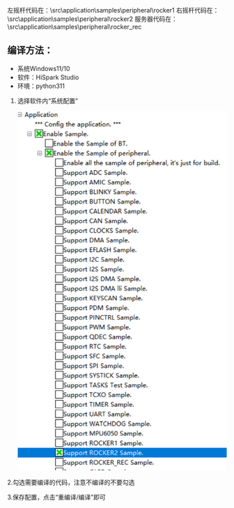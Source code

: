 左摇杆代码在：\\src\application\samples\peripheral\rocker1
右摇杆代码在：\src\application\samples\peripheral\rocker2
服务器代码在：\\src\application\samples\peripheral\rocker_rec

## **编译方法：**

* 系统Windows11/10
* 软件：HiSpark Studio
* 环境：python311

1. 选择软件内“系统配置”

   ![1730381354678](image/README/1730381354678.png)

2.勾选需要编译的代码，注意不编译的不要勾选

3.保存配置，点击“重编译/编译”即可
